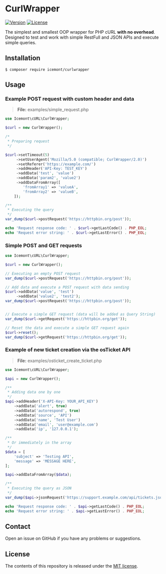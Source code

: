# CurlWrapper

[![Version](https://poser.pugx.org/icemont/curlwrapper/version)](//packagist.org/packages/icemont/curlwrapper)
[![License](https://poser.pugx.org/icemont/curlwrapper/license)](//packagist.org/packages/icemont/curlwrapper)

The simplest and smallest OOP wrapper for PHP cURL **with no overhead**.  
Designed to test and work with simple RestFull and JSON APIs and execute simple queries.

## Installation

	$ composer require icemont/curlwrapper

## Usage
### Example POST request with custom header and data

> **File:** examples/simple_request.php
```php
use Icemont\cURL\CurlWrapper;

$curl = new CurlWrapper();

/*
 * Preparing request
 */

$curl->setTimeout(5)
     ->setUserAgent('Mozilla/5.0 (compatible; CurlWrapper/2.0)')
     ->setReferer('https://example.com/')
     ->addHeader('API-Key: TEST_KEY')
     ->addData('test', 'value')
     ->addData('param2', 'value2')
     ->addDataFromArray([
        'fromArray1' => 'valueA',
        'fromArray2' => 'valueB',
    ]);

/**
 * Executing the query
 */
var_dump($curl->postRequest('https://httpbin.org/post'));

echo 'Request response code: ' . $curl->getLastCode() . PHP_EOL;
echo 'Request error string: ' . $curl->getLastError() . PHP_EOL;

```

### Simple POST and GET requests
```php
use Icemont\cURL\CurlWrapper;

$curl = new CurlWrapper();

// Executing an empty POST request
var_dump($curl->postRequest('https://httpbin.org/post'));

// Add data and execute a POST request with data sending
$curl->addData('value', 'test')
     ->addData('value2', 'test2');
var_dump($curl->postRequest('https://httpbin.org/post'));


// Execute a simple GET request (data will be added as Query String)
var_dump($curl->getRequest('https://httpbin.org/get'));

// Reset the data and execute a simple GET request again
$curl->reset();
var_dump($curl->getRequest('https://httpbin.org/get'));

```
### Example of new ticket creation via the osTicket API

> **File:** examples/osticket_create_ticket.php

```php
use Icemont\cURL\CurlWrapper;

$api = new CurlWrapper();

/**
 * Adding data one by one
 */
$api->addHeader('X-API-Key: YOUR_API_KEY')
    ->addData('alert', true)
    ->addData('autorespond', true)
    ->addData('source', 'API')
    ->addData('name', 'Test User')
    ->addData('email', 'user@example.com')
    ->addData('ip', '127.0.0.1');

/**
 * Or immediately in the array
 */
$data = [
    'subject' => 'Testing API',
    'message' => 'MESSAGE HERE',
];

$api->addDataFromArray($data);

/**
 * Executing the query as JSON
 */
var_dump($api->jsonRequest('https://support.example.com/api/tickets.json'));

echo 'Request response code: ' . $api->getLastCode() . PHP_EOL;
echo 'Request error string: ' . $api->getLastError() . PHP_EOL;

```
## Contact

Open an issue on GitHub if you have any problems or suggestions.

## License

The contents of this repository is released under the [MIT license](https://opensource.org/licenses/MIT).
